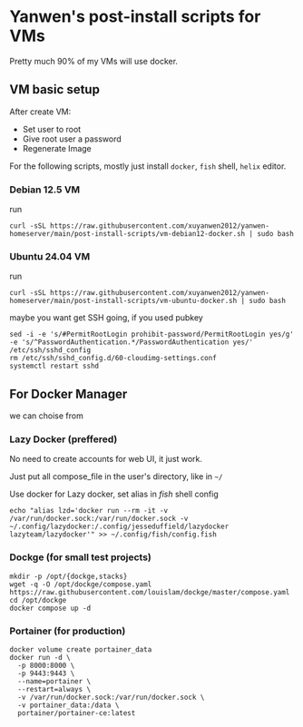 # Yanwen's post-install scripts for VMs

Pretty much 90% of my VMs will use docker.

## VM basic setup

After create VM:

* Set user to root
* Give root user a password
* Regenerate Image

For the following scripts, mostly just install `docker`, `fish` shell, `helix` editor.

### Debian 12.5 VM

run 
```
curl -sSL https://raw.githubusercontent.com/xuyanwen2012/yanwen-homeserver/main/post-install-scripts/vm-debian12-docker.sh | sudo bash
```

### Ubuntu 24.04 VM

run
```
curl -sSL https://raw.githubusercontent.com/xuyanwen2012/yanwen-homeserver/main/post-install-scripts/vm-ubuntu-docker.sh | sudo bash
```
maybe you want get SSH going, if you used pubkey

```
sed -i -e 's/#PermitRootLogin prohibit-password/PermitRootLogin yes/g' -e 's/^PasswordAuthentication.*/PasswordAuthentication yes/' /etc/ssh/sshd_config
rm /etc/ssh/sshd_config.d/60-cloudimg-settings.conf
systemctl restart sshd
```

## For Docker Manager

we can choise from 

### Lazy Docker (preffered)

No need to create accounts for web UI, it just work. 

Just put all compose_file in the user's directory, like in `~/`

Use docker for Lazy docker, set alias in *fish* shell config

```
echo "alias lzd='docker run --rm -it -v /var/run/docker.sock:/var/run/docker.sock -v ~/.config/lazydocker:/.config/jesseduffield/lazydocker lazyteam/lazydocker'" >> ~/.config/fish/config.fish
```

### Dockge (for small test projects)

```
mkdir -p /opt/{dockge,stacks}
wget -q -O /opt/dockge/compose.yaml https://raw.githubusercontent.com/louislam/dockge/master/compose.yaml
cd /opt/dockge
docker compose up -d
```

### Portainer (for production)

```
docker volume create portainer_data
docker run -d \
  -p 8000:8000 \
  -p 9443:9443 \
  --name=portainer \
  --restart=always \
  -v /var/run/docker.sock:/var/run/docker.sock \
  -v portainer_data:/data \
  portainer/portainer-ce:latest
```


